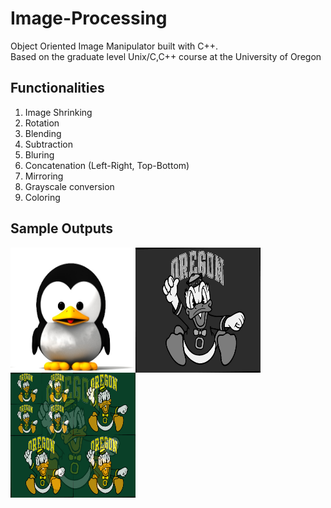 # Image-Processing
Object Oriented Image Manipulator built with C++. <br>
Based on the graduate level Unix/C,C++ course at the University of Oregon


## Functionalities
1. Image Shrinking <br>
2. Rotation <br>
3. Blending <br>
4. Subtraction <br>
5. Bluring <br>
6. Concatenation (Left-Right, Top-Bottom) <br>
7. Mirroring <br>
8. Grayscale conversion <br>
9. Coloring <br>


## Sample Outputs
<a href="url"><img src="https://github.com/aobaruwa/Image-Processing/blob/main/images/tux.png" align="left" height="200" width="200" ></a>


<a href="url"><img src="https://github.com/aobaruwa/Image-Processing/blob/main/images/grayscale.png" align="left" height="200" width="200" ></a>


<a href="url"><img src="https://github.com/aobaruwa/Image-Processing/blob/main/images/blend.png" align="left" height="200" width="200" ></a>
